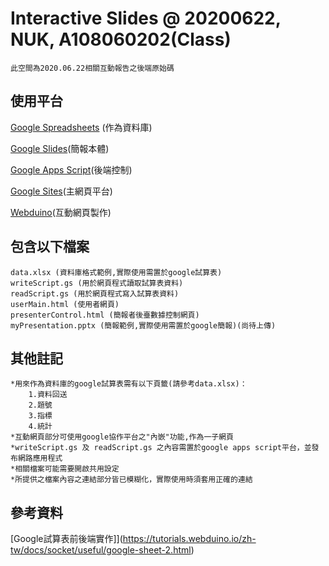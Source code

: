 # Interactive Slides @ 20200622, NUK, A108060202(Class)

```
此空間為2020.06.22相關互動報告之後端原始碼
```

## 使用平台

[Google Spreadsheets](https://docs.google.com/spreadsheets/) (作為資料庫)

[Google Slides](https://docs.google.com/presentation/)(簡報本體)

[Google Apps Script](https://script.google.com/)(後端控制)

[Google Sites](https://sites.google.com/)(主網頁平台)

[Webduino](http://bin.webduino.io/?js,output)(互動網頁製作)


## 包含以下檔案

```
data.xlsx (資料庫格式範例,實際使用需置於google試算表)
writeScript.gs (用於網頁程式讀取試算表資料)
readScript.gs (用於網頁程式寫入試算表資料)
userMain.html (使用者網頁)
presenterControl.html (簡報者後臺數據控制網頁)
myPresentation.pptx (簡報範例,實際使用需置於google簡報)(尚待上傳)
```

## 其他註記

```
*用來作為資料庫的google試算表需有以下頁籤(請參考data.xlsx)：
    1.資料回送
    2.題號
    3.指標
    4.統計
*互動網頁部分可使用google協作平台之"內嵌"功能,作為一子網頁
*writeScript.gs 及 readScript.gs 之內容需置於google apps script平台，並發布網路應用程式
*相關檔案可能需要開啟共用設定
*所提供之檔案內容之連結部分皆已模糊化，實際使用時須套用正確的連結
```

## 參考資料

[Google試算表前後端實作]](https://tutorials.webduino.io/zh-tw/docs/socket/useful/google-sheet-2.html)


